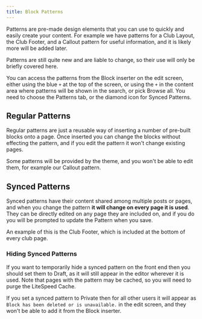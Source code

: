 ```yaml
---
title: Block Patterns
---
```


Patterns are pre-made design elements that you can use to quickly and easily create your content. For example we have patterns for a Club Layout, the Club Footer, and a Callout pattern for useful information, and it is likely more will be added later.

Patterns are still quite new and are liable to change, so their use will only be briefly covered here.

You can access the patterns from the Block inserter on the edit screen, either using the blue `+` at the top of the screen, or using the `+` in the content area where patterns will be shown in the search, or pick Browse all. You need to choose the Patterns tab, or the diamond icon for Synced Patterns.

## Regular Patterns

Regular patterns are just a reusable way of inserting a number of pre-built blocks onto a page. Once inserted you can change the blocks without effecting the pattern, and if you edit the pattern it won't change existing pages.

Some patterns will be provided by the theme, and you won't be able to edit them, for example our Callout pattern.

## Synced Patterns

Synced patterns have their content shared among multiple posts or pages, and when you change the pattern **it will change on every page it is used**. They can be directly edited on any page they are included on, and if you do you will be prompted to update the Pattern when you save.

An example of this is the Club Footer, which is included at the bottom of every club page.

### Hiding Synced Patterns

If you want to temporarily hide a synced pattern on the front end then you should set them to Draft, as it will still appear in the editor wherever it is used. Note that pages with the pattern may be cached, so you will need to purge the LiteSpeed Cache.

If you set a synced pattern to Private then for all other users it will appear as `Block has been deleted or is unavailable.` in the edit screen, and they won't be able to add it from the Block inserter.
